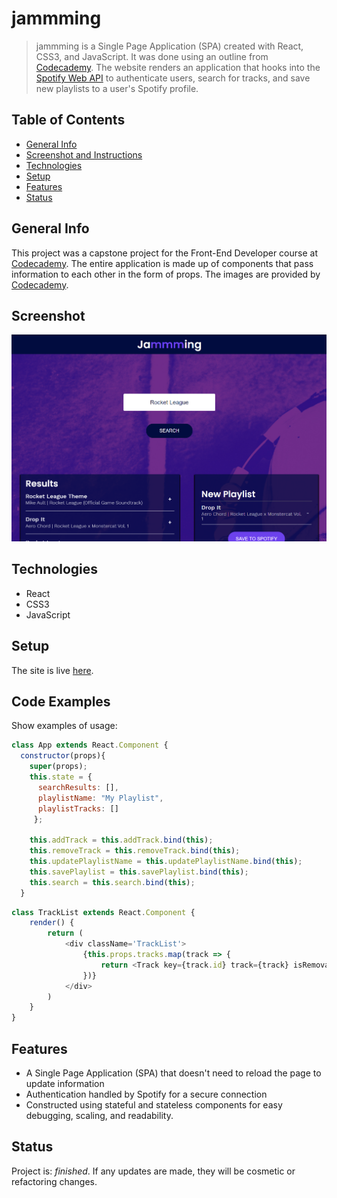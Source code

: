 # jammming
> jammming is a Single Page Application (SPA) created with React, CSS3, and JavaScript. It was done using an outline from [Codecademy](https://www.codecademy.com). The website renders an application that hooks into the [Spotify Web API](https://developer.spotify.com/documentation/web-api/) to authenticate users, search for tracks, and save new playlists to a user's Spotify profile.

## Table of Contents
* [General Info](#general-info)
* [Screenshot and Instructions](#screenshot-and-instructions)
* [Technologies](#technologies)
* [Setup](#setup)
* [Features](#features)
* [Status](#status)

## General Info
This project was a capstone project for the Front-End Developer course at [Codecademy](https://www.codecademy.com). The entire application is made up of components that pass information to each other in the form of props. The images are provided by [Codecademy](https://www.codecademy.com).

## Screenshot
![Image of the Search Bar, Search Results, and Playlist](ProjectImage.png)

## Technologies
* React
* CSS3
* JavaScript

## Setup
The site is live [here](www.julmango-jam.surge.sh).

## Code Examples
Show examples of usage:
```javascript
class App extends React.Component {
  constructor(props){
    super(props);
    this.state = {
      searchResults: [],
      playlistName: "My Playlist",
      playlistTracks: []
     };
     
    this.addTrack = this.addTrack.bind(this);
    this.removeTrack = this.removeTrack.bind(this);
    this.updatePlaylistName = this.updatePlaylistName.bind(this);
    this.savePlaylist = this.savePlaylist.bind(this);
    this.search = this.search.bind(this);
  }
```
```javascript
class TrackList extends React.Component {
    render() {
        return (
            <div className='TrackList'>
                {this.props.tracks.map(track => {
                    return <Track key={track.id} track={track} isRemoval={this.props.isRemoval} onAdd={this.props.onAdd} onRemove={this.props.onRemove}/>
                })}
            </div>
        )
    }
}
```

## Features
* A Single Page Application (SPA) that doesn't need to reload the page to update information
* Authentication handled by Spotify for a secure connection
* Constructed using stateful and stateless components for easy debugging, scaling, and readability.

## Status
Project is: _finished_. If any updates are made, they will be cosmetic or refactoring changes.